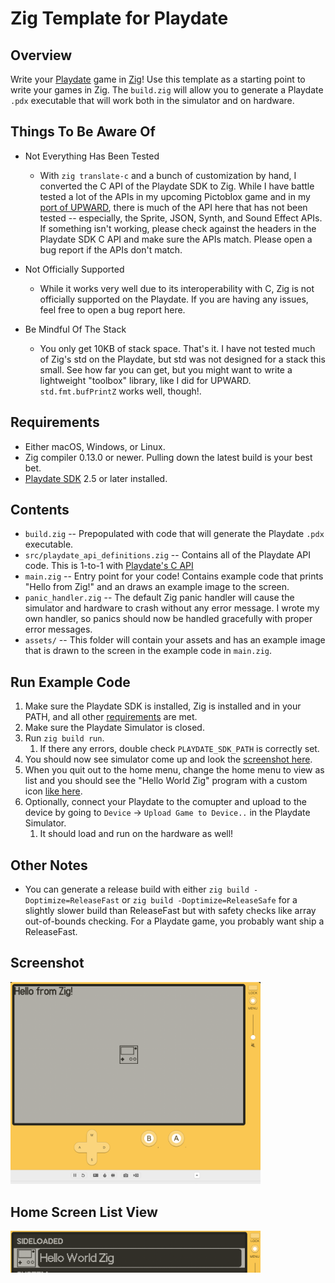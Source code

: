# Zig Template for Playdate

## Overview
Write your [Playdate](https://play.date) game in [Zig](https://ziglang.org)!  Use this template as a starting point to write your games in Zig.  The `build.zig` will allow you to generate a Playdate `.pdx` executable that will work both in the simulator and on hardware.

## Things To Be Aware Of
- Not Everything Has Been Tested
    - With `zig translate-c` and a bunch of customization by hand, I converted the C API of the Playdate SDK to Zig.  While I have battle tested a lot of the APIs in my upcoming Pictoblox game and in my [port of UPWARD](https://github.com/DanB91/Upward-for-Playdate), there is much of the API here that has not been tested -- especially, the Sprite, JSON, Synth, and Sound Effect APIs.  If something isn't working, please check against the headers in the Playdate SDK C API and make sure the APIs match. Please open a bug report if the APIs don't match.

- Not Officially Supported
    - While it works very well due to its interoperability with C, Zig is not officially supported on the Playdate.  If you are having any issues, feel free to open a bug report here.

- Be Mindful Of The Stack
    - You only get 10KB of stack space. That's it. I have not tested much of Zig's std on the Playdate, but std was not designed for a stack this small. See how far you can get, but you might want to write a lightweight "toolbox" library, like I did for UPWARD.  `std.fmt.bufPrintZ` works well, though!.

##  <a name="Requirements"></a>Requirements
- Either macOS, Windows, or Linux.
- Zig compiler 0.13.0 or newer. Pulling down the latest build is your best bet.
- [Playdate SDK](https://play.date/dev/) 2.5 or later installed.

## Contents
- `build.zig` -- Prepopulated with code that will generate the Playdate `.pdx` executable.
- `src/playdate_api_definitions.zig` -- Contains all of the Playdate API code.  This is 1-to-1 with [Playdate's C API](https://sdk.play.date/2.0.0/Inside%20Playdate%20with%20C.html)
- `main.zig` -- Entry point for your code!  Contains example code that prints "Hello from Zig!" and an draws an example image to the screen.
- `panic_handler.zig` -- The default Zig panic handler will cause the simulator and hardware to crash without any error message. I wrote my own handler, so panics should now be handled gracefully with proper error messages.
- `assets/` -- This folder will contain your assets and has an example image that is drawn to the screen in the example code in `main.zig`.

## Run Example Code
1. Make sure the Playdate SDK is installed, Zig is installed and in your PATH, and all other [requirements](#Requirements) are met.
1. Make sure the Playdate Simulator is closed.
1. Run `zig build run`.
    1. If there any errors, double check `PLAYDATE_SDK_PATH` is correctly set.
1. You should now see simulator come up and look the [screenshot here](#screenshot).
1. When you quit out to the home menu, change the home menu to view as list and you should see the "Hello World Zig" program with a custom icon [like here](#home-screen-list-view).
1. Optionally, connect your Playdate to the comupter and upload to the device by going to `Device` -> `Upload Game to Device..` in the Playdate Simulator.
    1. It should load and run on the hardware as well!

## Other Notes
- You can generate a release build with either `zig build -Doptimize=ReleaseFast` or `zig build -Doptimize=ReleaseSafe` for a slightly slower build than ReleaseFast but with safety checks like array out-of-bounds checking. For a Playdate game, you probably want ship a ReleaseFast.


## <a name="Screenshot"></a>Screenshot
<img src="readme_res/screenshot.png" alt="isolated" width="400"/>

## <a name="ListView"></a>Home Screen List View
<img src="readme_res/listview.png" alt="isolated" width="400"/>

